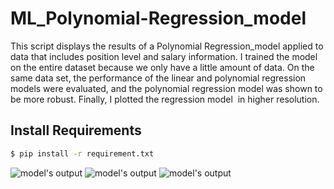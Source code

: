 # ML_Polynomial-Regression_model

This script displays the results of a Polynomial Regression_model applied to data that includes position level and salary information.
I trained the model on the entire dataset because we only have a little amount of data. On the same data set, the performance of the linear and polynomial regression models were evaluated, and the polynomial regression model was shown to be more robust. Finally, I plotted the regression model  in higher resolution.

## Install Requirements

```bash
$ pip install -r requirement.txt
```
![model's output](./Linear_Regression.png)
![model's output](./Polynomial_Regression.png)
![model's output](./Polynomial_Regression_S.png)
